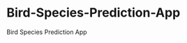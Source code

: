 # Bird-Species-Prediction-App
Bird Species Prediction App
     
          
         
                       
             
             
             
        
               
                    
